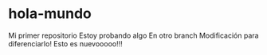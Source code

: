 # hola-mundo
Mi primer repositorio
Estoy probando algo
En otro branch
Modificación para diferenciarlo! 
Esto es nuevooooo!!! 
